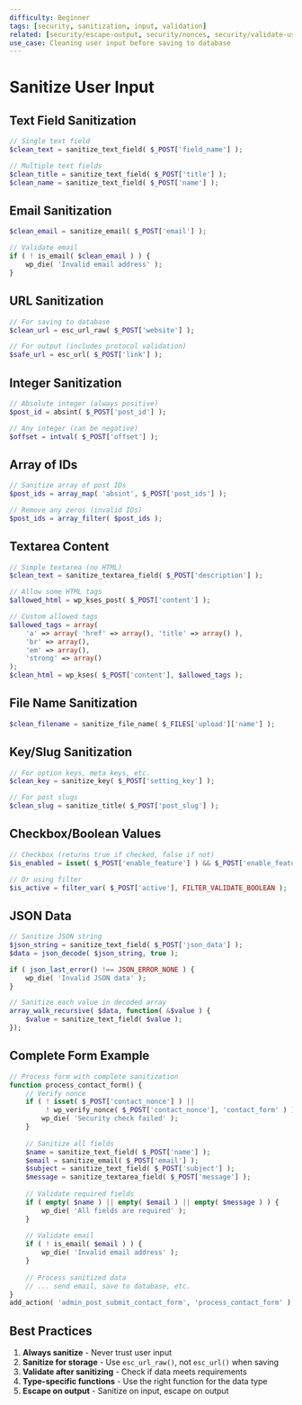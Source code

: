 ```yaml
---
difficulty: Beginner
tags: [security, sanitization, input, validation]
related: [security/escape-output, security/nonces, security/validate-user-input]
use_case: Cleaning user input before saving to database
---
```


# Sanitize User Input

## Text Field Sanitization

```php
// Single text field
$clean_text = sanitize_text_field( $_POST['field_name'] );

// Multiple text fields
$clean_title = sanitize_text_field( $_POST['title'] );
$clean_name = sanitize_text_field( $_POST['name'] );
```

## Email Sanitization

```php
$clean_email = sanitize_email( $_POST['email'] );

// Validate email
if ( ! is_email( $clean_email ) ) {
    wp_die( 'Invalid email address' );
}
```

## URL Sanitization

```php
// For saving to database
$clean_url = esc_url_raw( $_POST['website'] );

// For output (includes protocol validation)
$safe_url = esc_url( $_POST['link'] );
```

## Integer Sanitization

```php
// Absolute integer (always positive)
$post_id = absint( $_POST['post_id'] );

// Any integer (can be negative)
$offset = intval( $_POST['offset'] );
```

## Array of IDs

```php
// Sanitize array of post IDs
$post_ids = array_map( 'absint', $_POST['post_ids'] );

// Remove any zeros (invalid IDs)
$post_ids = array_filter( $post_ids );
```

## Textarea Content

```php
// Simple textarea (no HTML)
$clean_text = sanitize_textarea_field( $_POST['description'] );

// Allow some HTML tags
$allowed_html = wp_kses_post( $_POST['content'] );

// Custom allowed tags
$allowed_tags = array(
    'a' => array( 'href' => array(), 'title' => array() ),
    'br' => array(),
    'em' => array(),
    'strong' => array()
);
$clean_html = wp_kses( $_POST['content'], $allowed_tags );
```

## File Name Sanitization

```php
$clean_filename = sanitize_file_name( $_FILES['upload']['name'] );
```

## Key/Slug Sanitization

```php
// For option keys, meta keys, etc.
$clean_key = sanitize_key( $_POST['setting_key'] );

// For post slugs
$clean_slug = sanitize_title( $_POST['post_slug'] );
```

## Checkbox/Boolean Values

```php
// Checkbox (returns true if checked, false if not)
$is_enabled = isset( $_POST['enable_feature'] ) && $_POST['enable_feature'] === '1';

// Or using filter
$is_active = filter_var( $_POST['active'], FILTER_VALIDATE_BOOLEAN );
```

## JSON Data

```php
// Sanitize JSON string
$json_string = sanitize_text_field( $_POST['json_data'] );
$data = json_decode( $json_string, true );

if ( json_last_error() !== JSON_ERROR_NONE ) {
    wp_die( 'Invalid JSON data' );
}

// Sanitize each value in decoded array
array_walk_recursive( $data, function( &$value ) {
    $value = sanitize_text_field( $value );
});
```

## Complete Form Example

```php
// Process form with complete sanitization
function process_contact_form() {
    // Verify nonce
    if ( ! isset( $_POST['contact_nonce'] ) || 
         ! wp_verify_nonce( $_POST['contact_nonce'], 'contact_form' ) ) {
        wp_die( 'Security check failed' );
    }
    
    // Sanitize all fields
    $name = sanitize_text_field( $_POST['name'] );
    $email = sanitize_email( $_POST['email'] );
    $subject = sanitize_text_field( $_POST['subject'] );
    $message = sanitize_textarea_field( $_POST['message'] );
    
    // Validate required fields
    if ( empty( $name ) || empty( $email ) || empty( $message ) ) {
        wp_die( 'All fields are required' );
    }
    
    // Validate email
    if ( ! is_email( $email ) ) {
        wp_die( 'Invalid email address' );
    }
    
    // Process sanitized data
    // ... send email, save to database, etc.
}
add_action( 'admin_post_submit_contact_form', 'process_contact_form' );
```

## Best Practices

1. **Always sanitize** - Never trust user input
2. **Sanitize for storage** - Use `esc_url_raw()`, not `esc_url()` when saving
3. **Validate after sanitizing** - Check if data meets requirements
4. **Type-specific functions** - Use the right function for the data type
5. **Escape on output** - Sanitize on input, escape on output

